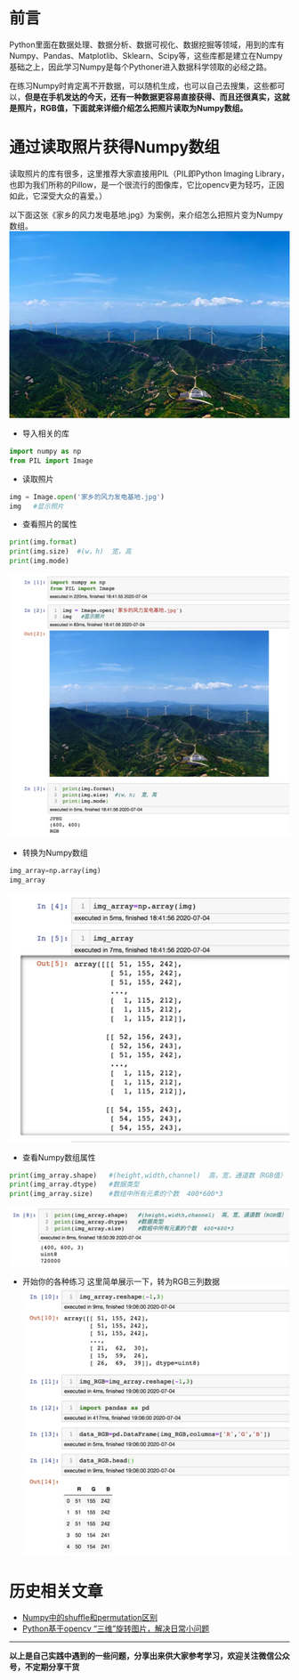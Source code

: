 # 前言
Python里面在数据处理、数据分析、数据可视化、数据挖掘等领域，用到的库有Numpy、Pandas、Matplotlib、Sklearn、Scipy等，这些库都是建立在Numpy基础之上，因此学习Numpy是每个Pythoner进入数据科学领取的必经之路。

在练习Numpy时肯定离不开数据，可以随机生成，也可以自己去搜集，这些都可以，**但是在手机发达的今天，还有一种数据更容易直接获得、而且还很真实，这就是照片，RGB值，下面就来详细介绍怎么把照片读取为Numpy数组。**

# 通过读取照片获得Numpy数组
读取照片的库有很多，这里推荐大家直接用PIL（PIL即Python Imaging Library，也即为我们所称的Pillow，是一个很流行的图像库，它比opencv更为轻巧，正因如此，它深受大众的喜爱。）

以下面这张《家乡的风力发电基地.jpg》为案例，来介绍怎么把照片变为Numpy数组。
![家乡的风力发电基地](./images/6641583-85001824fd43f9c1.webp)

- 导入相关的库
```python
import numpy as np
from PIL import Image
```
- 读取照片
```python
img = Image.open('家乡的风力发电基地.jpg')
img   #显示照片
```
- 查看照片的属性
```python
print(img.format)
print(img.size)  #(w，h)  宽，高
print(img.mode)
```
![](./images/6641583-7b2e472d926a2ecd.webp)
- 转换为Numpy数组
```python
img_array=np.array(img)
img_array
```
![](./images/6641583-5d2d8795574665e8.webp)
- 查看Numpy数组属性
```python
print(img_array.shape)   #(height,width,channel)  高，宽，通道数（RGB值）
print(img_array.dtype)   #数据类型
print(img_array.size)    #数组中所有元素的个数  400*600*3
```
![](./images/6641583-cf4db8793122198e.webp)

- 开始你的各种练习
这里简单展示一下，转为RGB三列数据
![](./images/6641583-caa2c071fef28c2a.webp)

# 历史相关文章
- [Numpy中的shuffle和permutation区别](./Numpy中的shuffle和permutation区别.md)
- [Python基于opencv “三维”旋转图片，解决日常小问题](./Python基于opencv-“三维”旋转图片，解决日常小问题.md)

**************************************************************************
**以上是自己实践中遇到的一些问题，分享出来供大家参考学习，欢迎关注微信公众号，不定期分享干货**

